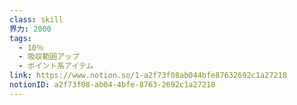 ```yaml
---
class: skill
界力: 2000
tags:
  - 10％
  - 吸収範囲アップ
  - ポイント系アイテム
link: https://www.notion.so/1-a2f73f08ab044bfe87632692c1a27218
notionID: a2f73f08-ab04-4bfe-8763-2692c1a27218
---
```

